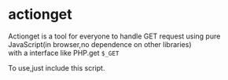 actionget
=========
Actionget is a tool for everyone to handle GET request using pure JavaScript(in browser,no dependence on other libraries)   
with a interface like PHP.get `$_GET`

To use,just include this script.
